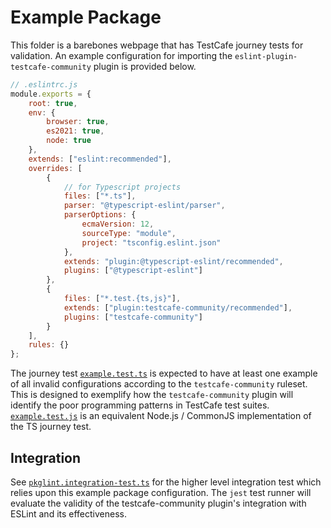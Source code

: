 # Example Package

This folder is a barebones webpage that has TestCafe journey tests for
validation. An example configuration for importing the
`eslint-plugin-testcafe-community` plugin is provided below.

```js
// .eslintrc.js
module.exports = {
    root: true,
    env: {
        browser: true,
        es2021: true,
        node: true
    },
    extends: ["eslint:recommended"],
    overrides: [
        {
            // for Typescript projects
            files: ["*.ts"],
            parser: "@typescript-eslint/parser",
            parserOptions: {
                ecmaVersion: 12,
                sourceType: "module",
                project: "tsconfig.eslint.json"
            },
            extends: "plugin:@typescript-eslint/recommended",
            plugins: ["@typescript-eslint"]
        },
        {
            files: ["*.test.{ts,js}"],
            extends: ["plugin:testcafe-community/recommended"],
            plugins: ["testcafe-community"]
        }
    ],
    rules: {}
};
```

The journey test [`example.test.ts`](./example.test.ts) is expected to have at
least one example of all invalid configurations according to the
`testcafe-community` ruleset. This is designed to exemplify how the
`testcafe-community` plugin will identify the poor programming patterns in
TestCafe test suites. [`example.test.js`](./example.test.js) is an equivalent
Node.js / CommonJS implementation of the TS journey test.

## Integration

See [`pkglint.integration-test.ts`](../tests/pkglint.integration-test.ts) for
the higher level integration test which relies upon this example package
configuration. The `jest` test runner will evaluate the validity of the
testcafe-community plugin's integration with ESLint and its effectiveness.
